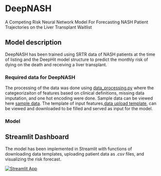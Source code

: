 # DeepNASH

A Competing Risk Neural Network Model For Forecasting NASH Patient Trajectories on the Liver Transplant Waitlist


## Model description 
DeepNASH has been trained using SRTR data of NASH patients at the time of listing and the DeepHit model structure to predict the monthly risk of dying on the death and receiving a liver transplant. 

### Required data for DeepNASH
The processing of the data was done using [data_processing.py](https://github.com/criticalml-uw/DeepNASH/blob/main/data/data_processing.py) where the categeorizaiton of features based on clinical definitions, missing data imputation, and one hot encoding were done. Sample data can be viewed here [sample data](https://github.com/criticalml-uw/DeepNASH/blob/main/data/sample_test_data.csv). The template of input features,[data upload template]([https://github.com/criticalml-uw/DeepNASH/blob/main/data/data_processing.py](https://github.com/criticalml-uw/DeepNASH/blob/main/data/test_data_template.csv)), can be viewed and downloaded to be filled and served as input for the model. 



### Model

## Streamlit Dashboard
The model has been implemented in Streamlit with functions of downloading data templates, uploading patient data as *.csv* files, and visualizing the risk forecast. 

[![Streamlit App](https://static.streamlit.io/badges/streamlit_badge_black_white.svg)](https://deepnash.streamlit.app/)

# 

